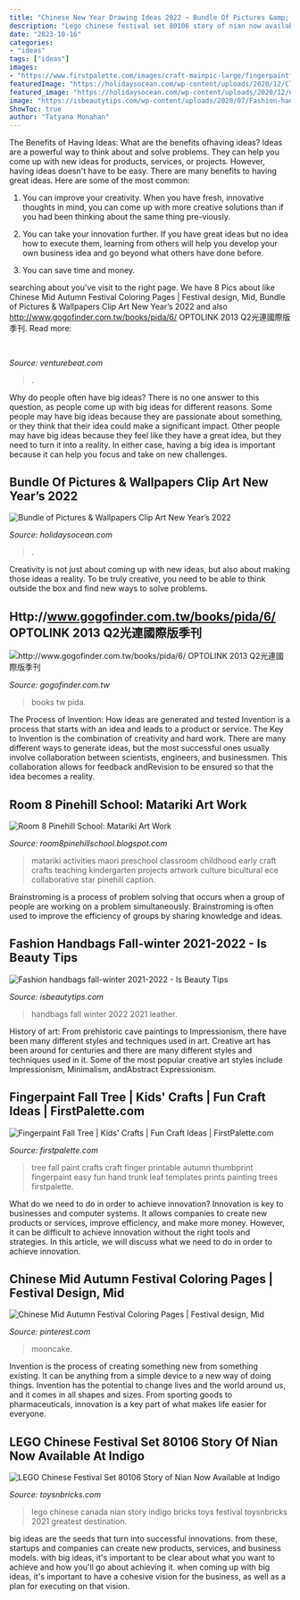 ```yaml
---
title: "Chinese New Year Drawing Ideas 2022 ~ Bundle Of Pictures &amp; Wallpapers Clip Art New Year’s 2022"
description: "Lego chinese festival set 80106 story of nian now available at indigo"
date: "2023-10-16"
categories:
- "ideas"
tags: ["ideas"]
images:
- "https://www.firstpalette.com/images/craft-mainpic-large/fingerpaintfalltree-main.jpg"
featuredImage: "https://holidaysocean.com/wp-content/uploads/2020/12/Clip-Art-New-Years-2021-6-1024x682.jpg"
featured_image: "https://holidaysocean.com/wp-content/uploads/2020/12/Clip-Art-New-Years-2021-6-1024x682.jpg"
image: "https://isbeautytips.com/wp-content/uploads/2020/07/Fashion-handbags-fall-winter-2020-2021-5.jpg"
ShowToc: true
author: "Tatyana Monahan"
---
```



The Benefits of Having Ideas: What are the benefits ofhaving ideas?
Ideas are a powerful way to think about and solve problems. They can help you come up with new ideas for products, services, or projects. However, having ideas doesn't have to be easy. There are many benefits to having great ideas. Here are some of the most common:
1) You can improve your creativity. When you have fresh, innovative thoughts in mind, you can come up with more creative solutions than if you had been thinking about the same thing pre-viously.

2) You can take your innovation further. If you have great ideas but no idea how to execute them, learning from others will help you develop your own business idea and go beyond what others have done before.

3) You can save time and money.

	

		
searching about  you've visit to the right page. We have 8 Pics about  like Chinese Mid Autumn Festival Coloring Pages | Festival design, Mid, Bundle of Pictures &amp; Wallpapers Clip Art New Year’s 2022 and also http://www.gogofinder.com.tw/books/pida/6/ OPTOLINK 2013 Q2光連國際版季刊. Read more:
		
    
## 

<img loading=lazy src="https://venturebeat.com/wp-content/uploads/2019/10/IMG_2313D-e1572529403907.jpeg" onerror="this.onerror=null;this.src='https://tse1.mm.bing.net/th?id=OIP.9w9Ddnl15PIqkIcPvx4CngHaDt&amp;pid=15.1';" alt="">

_Source: venturebeat.com_

>. 

	

Why do people often have big ideas?
There is no one answer to this question, as people come up with big ideas for different reasons. Some people may have big ideas because they are passionate about something, or they think that their idea could make a significant impact. Other people may have big ideas because they feel like they have a great idea, but they need to turn it into a reality. In either case, having a big idea is important because it can help you focus and take on new challenges.

    
## Bundle Of Pictures &amp; Wallpapers Clip Art New Year’s 2022

<img loading=lazy src="https://holidaysocean.com/wp-content/uploads/2020/12/Clip-Art-New-Years-2021-6-1024x682.jpg" onerror="this.onerror=null;this.src='https://tse4.mm.bing.net/th?id=OIP.2KhWvu0ARY5DqIsqoo2j3gHaE7&amp;pid=15.1';" alt="Bundle of Pictures &amp; Wallpapers Clip Art New Year’s 2022">

_Source: holidaysocean.com_

>. 

	

Creativity is not just about coming up with new ideas, but also about making those ideas a reality. To be truly creative, you need to be able to think outside the box and find new ways to solve problems.

    
## Http://www.gogofinder.com.tw/books/pida/6/ OPTOLINK 2013 Q2光連國際版季刊

<img loading=lazy src="http://www.gogofinder.com.tw/books/pida/6/s/13722181721W6LG5F2.jpg" onerror="this.onerror=null;this.src='https://tse2.mm.bing.net/th?id=OIP.o__igtC0Lm8wJnVoo_iuKQHaKf&amp;pid=15.1';" alt="http://www.gogofinder.com.tw/books/pida/6/ OPTOLINK 2013 Q2光連國際版季刊">

_Source: gogofinder.com.tw_

>books tw pida. 

	

The Process of Invention: How ideas are generated and tested
Invention is a process that starts with an idea and leads to a product or service. The Key to Invention is the combination of creativity and hard work. There are many different ways to generate ideas, but the most successful ones usually involve collaboration between scientists, engineers, and businessmen. This collaboration allows for feedback andRevision to be ensured so that the idea becomes a reality.

    
## Room 8 Pinehill School: Matariki Art Work

<img loading=lazy src="http://4.bp.blogspot.com/-new66fZorjo/UAj_9CROMaI/AAAAAAAAATE/YB4-339cpO4/s1600/IMG_1871.JPG" onerror="this.onerror=null;this.src='https://tse4.mm.bing.net/th?id=OIP.HCGpnXi8lBQX_5U4GNSC8QHaJ4&amp;pid=15.1';" alt="Room 8 Pinehill School: Matariki Art Work">

_Source: room8pinehillschool.blogspot.com_

>matariki activities maori preschool classroom childhood early craft crafts teaching kindergarten projects artwork culture bicultural ece collaborative star pinehill caption. 

	

Brainstroming is a process of problem solving that occurs when a group of people are working on a problem simultaneously. Brainstroming is often used to improve the efficiency of groups by sharing knowledge and ideas.

    
## Fashion Handbags Fall-winter 2021-2022 - Is Beauty Tips

<img loading=lazy src="https://isbeautytips.com/wp-content/uploads/2020/07/Fashion-handbags-fall-winter-2020-2021-5.jpg" onerror="this.onerror=null;this.src='https://tse4.mm.bing.net/th?id=OIP.am4ZDtErJjjBXm5lAXACfgHaDr&amp;pid=15.1';" alt="Fashion handbags fall-winter 2021-2022 - Is Beauty Tips">

_Source: isbeautytips.com_

>handbags fall winter 2022 2021 leather. 

	

History of art: From prehistoric cave paintings to Impressionism, there have been many different styles and techniques used in art.
Creative art has been around for centuries and there are many different styles and techniques used in it. Some of the most popular creative art styles include Impressionism, Minimalism, andAbstract Expressionism.

    
## Fingerpaint Fall Tree | Kids&#039; Crafts | Fun Craft Ideas | FirstPalette.com

<img loading=lazy src="https://www.firstpalette.com/images/craft-mainpic-large/fingerpaintfalltree-main.jpg" onerror="this.onerror=null;this.src='https://tse2.mm.bing.net/th?id=OIP.NFwSf1jDl6uxCs6Zph6AXQHaE7&amp;pid=15.1';" alt="Fingerpaint Fall Tree | Kids&#039; Crafts | Fun Craft Ideas | FirstPalette.com">

_Source: firstpalette.com_

>tree fall paint crafts craft finger printable autumn thumbprint fingerpaint easy fun hand trunk leaf templates prints painting trees firstpalette. 

	

What do we need to do in order to achieve innovation?
Innovation is key to businesses and computer systems. It allows companies to create new products or services, improve efficiency, and make more money. However, it can be difficult to achieve innovation without the right tools and strategies. In this article, we will discuss what we need to do in order to achieve innovation.

    
## Chinese Mid Autumn Festival Coloring Pages | Festival Design, Mid

<img loading=lazy src="https://i.pinimg.com/736x/3e/0b/d7/3e0bd7c8ca1d0597a6d978fc63372b45.jpg" onerror="this.onerror=null;this.src='https://tse3.mm.bing.net/th?id=OIP.IvSjcfXOUWhwpFtS7VL5pQHaLH&amp;pid=15.1';" alt="Chinese Mid Autumn Festival Coloring Pages | Festival design, Mid">

_Source: pinterest.com_

>mooncake. 

	

Invention is the process of creating something new from something existing. It can be anything from a simple device to a new way of doing things. Invention has the potential to change lives and the world around us, and it comes in all shapes and sizes. From sporting goods to pharmaceuticals, innovation is a key part of what makes life easier for everyone.

    
## LEGO Chinese Festival Set 80106 Story Of Nian Now Available At Indigo

<img loading=lazy src="https://www.toysnbricks.com/wp-content/uploads/2020/11/2021-LEGO-Story-of-Nian-Chinese-Culture-Lunar-New-Year-Set.jpg" onerror="this.onerror=null;this.src='https://tse3.mm.bing.net/th?id=OIP.zT2DydcDcK7B6oSSC_21tQHaFj&amp;pid=15.1';" alt="LEGO Chinese Festival Set 80106 Story of Nian Now Available at Indigo">

_Source: toysnbricks.com_

>lego chinese canada nian story indigo bricks toys festival toysnbricks 2021 greatest destination. 

	

big ideas are the seeds that turn into successful innovations. from these, startups and companies can create new products, services, and business models. with big ideas, it's important to be clear about what you want to achieve and how you'll go about achieving it. when coming up with big ideas, it's important to have a cohesive vision for the business, as well as a plan for executing on that vision.

